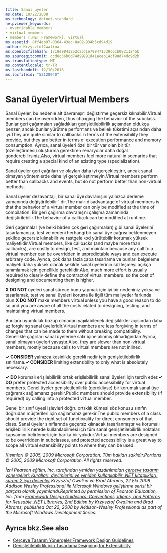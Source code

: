 ```yaml
---
title: Sanal üyeler
ms.date: 10/22/2008
ms.technology: dotnet-standard
helpviewer_keywords:
- overridable members
- virtual members
- members [.NET Framework], virtual
ms.assetid: 8ff4eb97-0364-43ec-8a02-934b5cd94d19
author: KrzysztofCwalina
ms.openlocfilehash: 1719e9843252c25d1e799471330c6cb08211245b
ms.sourcegitcommit: ccd8c36b0d74d99291d41aceb14cf98d74dc9d2b
ms.translationtype: MT
ms.contentlocale: tr-TR
ms.lasthandoff: 12/10/2018
ms.locfileid: "53128940"
---
```

# <a name="virtual-members"></a><span data-ttu-id="08d48-102">Sanal üyeler</span><span class="sxs-lookup"><span data-stu-id="08d48-102">Virtual Members</span></span>
<span data-ttu-id="08d48-103">Sanal üyeler, bu nedenle alt davranışını değiştirme geçersiz kılınabilir.</span><span class="sxs-lookup"><span data-stu-id="08d48-103">Virtual members can be overridden, thus changing the behavior of the subclass.</span></span> <span data-ttu-id="08d48-104">Bunlar geri çağırmaları sağladıkları genişletilebilirlik açısından oldukça benzer, ancak bunlar yürütme performans ve bellek tüketimi açısından daha iyi.</span><span class="sxs-lookup"><span data-stu-id="08d48-104">They are quite similar to callbacks in terms of the extensibility they provide, but they are better in terms of execution performance and memory consumption.</span></span> <span data-ttu-id="08d48-105">Ayrıca, sanal üyeleri özel bir tür var olan bir tür (özelleştirmesi) oluşturma gerektiren senaryolar daha doğal gönderebilirsiniz.</span><span class="sxs-lookup"><span data-stu-id="08d48-105">Also, virtual members feel more natural in scenarios that require creating a special kind of an existing type (specialization).</span></span>  
  
 <span data-ttu-id="08d48-106">Sanal üyeler geri çağrıları ve olayları daha iyi gerçekleştirir, ancak sanal olmayan yöntemlerde daha iyi gerçekleştirmeyin.</span><span class="sxs-lookup"><span data-stu-id="08d48-106">Virtual members perform better than callbacks and events, but do not perform better than non-virtual methods.</span></span>  
  
 <span data-ttu-id="08d48-107">Sanal üyeler dezavantajı, bir sanal üye davranışını yalnızca derleme zamanında değiştirilebilir ' dir.</span><span class="sxs-lookup"><span data-stu-id="08d48-107">The main disadvantage of virtual members is that the behavior of a virtual member can only be modified at the time of compilation.</span></span> <span data-ttu-id="08d48-108">Bir geri çağırma davranışını çalışma zamanında değiştirilebilir.</span><span class="sxs-lookup"><span data-stu-id="08d48-108">The behavior of a callback can be modified at runtime.</span></span>  
  
 <span data-ttu-id="08d48-109">Geri çağırmalar (ve belki birden çok geri çağırmaları) gibi sanal üyelerini tasarlamanıza, test ve nedeni herhangi bir sanal üye çağrısı beklenmeyen şekilde geçersiz kılınabilir ve rastgele kod yürütebilir korumak yüksek maliyetlidir.</span><span class="sxs-lookup"><span data-stu-id="08d48-109">Virtual members, like callbacks (and maybe more than callbacks), are costly to design, test, and maintain because any call to a virtual member can be overridden in unpredictable ways and can execute arbitrary code.</span></span> <span data-ttu-id="08d48-110">Ayrıca, çok daha fazla çaba tasarlama ve bunları belgeleme maliyeti daha yüksek olacak şekilde sanal üyelerinin sözleşmeyi açıkça tanımlamak için genellikle gereklidir.</span><span class="sxs-lookup"><span data-stu-id="08d48-110">Also, much more effort is usually required to clearly define the contract of virtual members, so the cost of designing and documenting them is higher.</span></span>  
  
 <span data-ttu-id="08d48-111">**X DO NOT** üyeleri sanal sürece bunu yapmak için iyi bir nedeniniz yoksa ve tasarlamak, test ve sanal üyeleri koruma ile ilgili tüm maliyetler farkında olun.</span><span class="sxs-lookup"><span data-stu-id="08d48-111">**X DO NOT** make members virtual unless you have a good reason to do so and you are aware of all the costs related to designing, testing, and maintaining virtual members.</span></span>  
  
 <span data-ttu-id="08d48-112">Bunlara uyumluluk bozup olmadan yapılabilecek değişiklikler açısından daha az forgiving sanal üyeleridir.</span><span class="sxs-lookup"><span data-stu-id="08d48-112">Virtual members are less forgiving in terms of changes that can be made to them without breaking compatibility.</span></span> <span data-ttu-id="08d48-113">Genellikle çağrıları sanal üyelerine satır içine alınmış olmadığından Ayrıca, sanal olmayan üyeleri yavaştır.</span><span class="sxs-lookup"><span data-stu-id="08d48-113">Also, they are slower than non-virtual members, mostly because calls to virtual members are not inlined.</span></span>  
  
 <span data-ttu-id="08d48-114">**✓ CONSIDER** yalnızca kesinlikle gerekli nedir için genişletilebilirlik sınırlama.</span><span class="sxs-lookup"><span data-stu-id="08d48-114">**✓ CONSIDER** limiting extensibility to only what is absolutely necessary.</span></span>  
  
 <span data-ttu-id="08d48-115">**✓ DO** korumalı erişilebilirlik ortak erişilebilirlik sanal üyeleri için tercih eder.</span><span class="sxs-lookup"><span data-stu-id="08d48-115">**✓ DO** prefer protected accessibility over public accessibility for virtual members.</span></span> <span data-ttu-id="08d48-116">Genel üyeler genişletilebilirlik (gerekliyse) bir korumalı sanal üye çağırarak sağlamanız gerekir.</span><span class="sxs-lookup"><span data-stu-id="08d48-116">Public members should provide extensibility (if required) by calling into a protected virtual member.</span></span>  
  
 <span data-ttu-id="08d48-117">Genel bir sınıf üyesi işlevleri doğru ortaklık kümesi söz konusu sınıfın doğrudan müşterileri için sağlamanız gerekir.</span><span class="sxs-lookup"><span data-stu-id="08d48-117">The public members of a class should provide the right set of functionality for direct consumers of that class.</span></span> <span data-ttu-id="08d48-118">Sanal üyeler sınıflarında geçersiz kılınacak tasarlanmıştır ve korumalı erişilebilirlik nerede kullanılabilmesi için tüm sanal genişletilebilirlik noktaları kapsamını belirlemek için harika bir yoludur.</span><span class="sxs-lookup"><span data-stu-id="08d48-118">Virtual members are designed to be overridden in subclasses, and protected accessibility is a great way to scope all virtual extensibility points to where they can be used.</span></span>  
  
 <span data-ttu-id="08d48-119">*Kısımları © 2005, 2009 Microsoft Corporation. Tüm hakları saklıdır.*</span><span class="sxs-lookup"><span data-stu-id="08d48-119">*Portions © 2005, 2009 Microsoft Corporation. All rights reserved.*</span></span>  
  
 <span data-ttu-id="08d48-120">*İzni Pearson eğitim, Inc. tarafından yeniden yazdırılmaları [çerçeve tasarım yönergeleri: Kuralları, deyimlerini ve yeniden kullanılabilir .NET kitaplıkları, sürüm 2 için desenler](https://www.informit.com/store/framework-design-guidelines-conventions-idioms-and-9780321545619) Krzysztof Cwalina ve Brad Abrams, 22 Eki 2008 Addison Wesley Professional ile Microsoft Windows geliştirme serisi bir parçası olarak yayımlandı.*</span><span class="sxs-lookup"><span data-stu-id="08d48-120">*Reprinted by permission of Pearson Education, Inc. from [Framework Design Guidelines: Conventions, Idioms, and Patterns for Reusable .NET Libraries, 2nd Edition](https://www.informit.com/store/framework-design-guidelines-conventions-idioms-and-9780321545619) by Krzysztof Cwalina and Brad Abrams, published Oct 22, 2008 by Addison-Wesley Professional as part of the Microsoft Windows Development Series.*</span></span>  
  
## <a name="see-also"></a><span data-ttu-id="08d48-121">Ayrıca bkz.</span><span class="sxs-lookup"><span data-stu-id="08d48-121">See also</span></span>

- [<span data-ttu-id="08d48-122">Çerçeve Tasarım Yönergeleri</span><span class="sxs-lookup"><span data-stu-id="08d48-122">Framework Design Guidelines</span></span>](../../../docs/standard/design-guidelines/index.md)  
- [<span data-ttu-id="08d48-123">Genişletilebilirlik için Tasarlama</span><span class="sxs-lookup"><span data-stu-id="08d48-123">Designing for Extensibility</span></span>](../../../docs/standard/design-guidelines/designing-for-extensibility.md)
